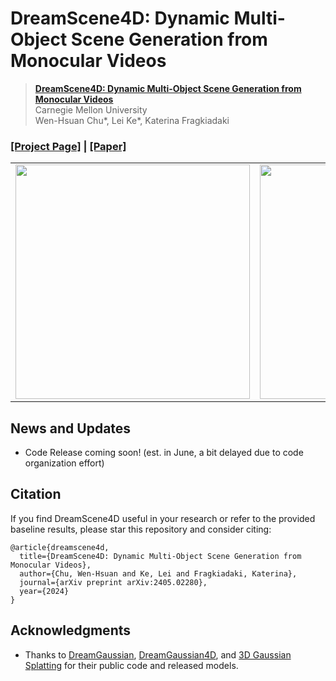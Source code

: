 # DreamScene4D: Dynamic Multi-Object Scene Generation from Monocular Videos


> [**DreamScene4D: Dynamic Multi-Object Scene Generation from Monocular Videos**](https://dreamscene4d.github.io/)            
> Carnegie Mellon University   
> Wen-Hsuan Chu*, Lei Ke*, Katerina Fragkiadaki    

### [**[Project Page]**](https://dreamscene4d.github.io/) **|** [**[Paper]**](https://arxiv.org/abs/2405.02280)

<table>
  <tr>
    <td><img src="demo-1.gif" width="375"></td>
    <td><img src="demo-2.gif" width="375"></td>
  </tr>
</table>

News and Updates
-----------------
- Code Release coming soon! (est. in June, a bit delayed due to code organization effort)

Citation
---------------
If you find DreamScene4D useful in your research or refer to the provided baseline results, please star this repository and consider citing:
```
@article{dreamscene4d,
  title={DreamScene4D: Dynamic Multi-Object Scene Generation from Monocular Videos},
  author={Chu, Wen-Hsuan and Ke, Lei and Fragkiadaki, Katerina},
  journal={arXiv preprint arXiv:2405.02280},
  year={2024}
}
```

## Acknowledgments
- Thanks to [DreamGaussian](https://dreamgaussian.github.io/), [DreamGaussian4D](https://jiawei-ren.github.io/projects/dreamgaussian4d/), and [3D Gaussian Splatting](https://repo-sam.inria.fr/fungraph/3d-gaussian-splatting/) for their public code and released models.
